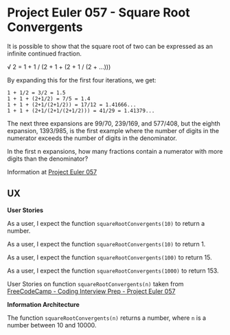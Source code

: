 # Project Euler 057 - Square Root Convergents

It is possible to show that the square root of two can be expressed as an infinite continued fraction.

&radic; 2 = 1 + 1 / (2 + 1 + (2 + 1 / (2 + ...)))

By expanding this for the first four iterations, we get:

    1 + 1/2 = 3/2 = 1.5
    1 + 1 + (2+1/2) = 7/5 = 1.4
    1 + 1 + (2+1/(2+1/2)) = 17/12 = 1.41666...
    1 + 1 + (2+1/(2+1/(2+1/2))) = 41/29 = 1.41379...

The next three expansions are 99/70, 239/169, and 577/408, but the eighth expansion, 1393/985, is the first example where the number of digits in the numerator exceeds the number of digits in the denominator.

In the first n expansions, how many fractions contain a numerator with more digits than the denominator?

Information at [Project Euler 057](https://projecteuler.net/problem=57)

## UX

**User Stories**

As a user, I expect the function `squareRootConvergents(10)` to return a number.

As a user, I expect the function `squareRootConvergents(10)` to return 1.

As a user, I expect the function `squareRootConvergents(100)` to return 15.

As a user, I expect the function `squareRootConvergents(1000)` to return 153.

User Stories on function `squareRootConvergents(n)` taken from [FreeCodeCamp - Coding Interview Prep - Project Euler 057](https://www.freecodecamp.org/learn/coding-interview-prep/project-euler/problem-57-square-root-convergents)

**Information Architecture**

The function `squareRootConvergents(n)` returns a number, where `n` is a number between 10 and 10000.